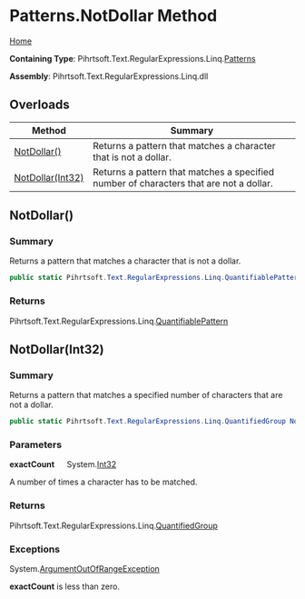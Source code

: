 # Patterns\.NotDollar Method

[Home](../../../../../../README.md)

**Containing Type**: Pihrtsoft\.Text\.RegularExpressions\.Linq\.[Patterns](../README.md)

**Assembly**: Pihrtsoft\.Text\.RegularExpressions\.Linq\.dll

## Overloads

| Method | Summary |
| ------ | ------- |
| [NotDollar()](#Pihrtsoft_Text_RegularExpressions_Linq_Patterns_NotDollar) | Returns a pattern that matches a character that is not a dollar\. |
| [NotDollar(Int32)](#Pihrtsoft_Text_RegularExpressions_Linq_Patterns_NotDollar_System_Int32_) | Returns a pattern that matches a specified number of characters that are not a dollar\. |

## NotDollar\(\) <a name="Pihrtsoft_Text_RegularExpressions_Linq_Patterns_NotDollar"></a>

### Summary

Returns a pattern that matches a character that is not a dollar\.

```csharp
public static Pihrtsoft.Text.RegularExpressions.Linq.QuantifiablePattern NotDollar()
```

### Returns

Pihrtsoft\.Text\.RegularExpressions\.Linq\.[QuantifiablePattern](../../QuantifiablePattern/README.md)

## NotDollar\(Int32\) <a name="Pihrtsoft_Text_RegularExpressions_Linq_Patterns_NotDollar_System_Int32_"></a>

### Summary

Returns a pattern that matches a specified number of characters that are not a dollar\.

```csharp
public static Pihrtsoft.Text.RegularExpressions.Linq.QuantifiedGroup NotDollar(int exactCount)
```

### Parameters

**exactCount** &emsp; System\.[Int32](https://docs.microsoft.com/en-us/dotnet/api/system.int32)

A number of times a character has to be matched\.

### Returns

Pihrtsoft\.Text\.RegularExpressions\.Linq\.[QuantifiedGroup](../../QuantifiedGroup/README.md)

### Exceptions

System\.[ArgumentOutOfRangeException](https://docs.microsoft.com/en-us/dotnet/api/system.argumentoutofrangeexception)

**exactCount** is less than zero\.

